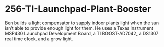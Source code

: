 # 256-TI-Launchpad-Plant-Booster
Ben builds a light compensator to supply indoor plants light when the sun isn’t able to provide enough light for them.  He uses a Texas Instrument MSP430 Launchpad Development Board, a TI BOOST-AD7042, a DS1307 real time clock, and a grow light.

